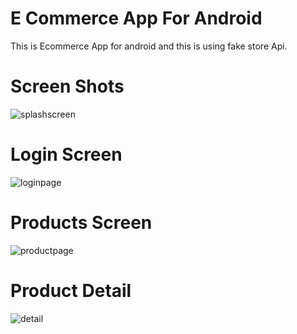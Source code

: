 # E Commerce App For Android
This is Ecommerce App for android and this is using fake store Api.
# Screen Shots 
![splashscreen](https://user-images.githubusercontent.com/74185160/146324706-25273339-0df1-48d4-a832-58d81e7c49a6.jpeg)  
# Login Screen
![loginpage](https://user-images.githubusercontent.com/74185160/146325031-b92a0386-29a4-46d0-a117-92bb23379657.jpeg)  
# Products Screen
![productpage](https://user-images.githubusercontent.com/74185160/146325320-9fd37997-05c5-45c4-ba56-706aaaaebfd5.jpeg)
# Product Detail
![detail](https://user-images.githubusercontent.com/74185160/146325402-645e1064-b18a-41cd-96ec-190f8a9ae230.jpeg)

